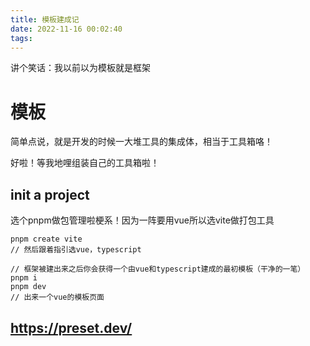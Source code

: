 ```yaml
---
title: 模板建成记
date: 2022-11-16 00:02:40
tags:
---
```


讲个笑话：我以前以为模板就是框架

# 模板

简单点说，就是开发的时候一大堆工具的集成体，相当于工具箱咯！

好啦！等我地哩组装自己的工具箱啦！

## init a project
选个pnpm做包管理啦梗系！因为一阵要用vue所以选vite做打包工具
```
pnpm create vite
// 然后跟着指引选vue，typescript

// 框架被建出来之后你会获得一个由vue和typescript建成的最初模板（干净的一笔）
pnpm i
pnpm dev
// 出来一个vue的模板页面
```

## https://preset.dev/
